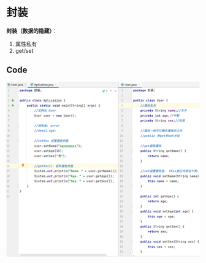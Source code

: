 # 封装

**封装（数据的隐藏）**：

1. 属性私有
2. get/set



## Code

![image-20210706090136549](../../../Picture/image-封装.png)





